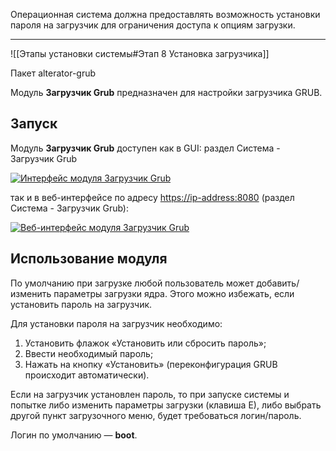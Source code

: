 Операционная система должна предоставлять возможность установки пароля на загрузчик для ограничения доступа к опциям загрузки. 

___

![[Этапы установки системы#Этап 8 Установка загрузчика]]


Пакет alterator-grub

Модуль **Загрузчик Grub** предназначен для настройки загрузчика GRUB.
## Запуск

Модуль **Загрузчик Grub** доступен как в GUI: раздел Система - Загрузчик Grub

[![Интерфейс модуля Загрузчик Grub](https://www.altlinux.org/Images.www.altlinux.org/c/c3/Alterator-grub-gui.png)](https://www.altlinux.org/%D0%A4%D0%B0%D0%B9%D0%BB:Alterator-grub-gui.png "Интерфейс модуля Загрузчик Grub")

так и в веб-интерфейсе по адресу [https://ip-address:8080](https://ip-address:8080) (раздел Система - Загрузчик Grub):

[![Веб-интерфейс модуля Загрузчик Grub](https://www.altlinux.org/Images.www.altlinux.org/8/87/Alterator-grub-web.png)](https://www.altlinux.org/%D0%A4%D0%B0%D0%B9%D0%BB:Alterator-grub-web.png "Веб-интерфейс модуля Загрузчик Grub")

## Использование модуля

По умолчанию при загрузке любой пользователь может добавить/изменить параметры загрузки ядра. Этого можно избежать, если установить пароль на загрузчик.

Для установки пароля на загрузчик необходимо:

1. Установить флажок «Установить или сбросить пароль»;
2. Ввести необходимый пароль;
3. Нажать на кнопку «Установить» (переконфигурация GRUB происходит автоматически).

Если на загрузчик установлен пароль, то при запуске системы и попытке либо изменить параметры загрузки (клавиша Е), либо выбрать другой пункт загрузочного меню, будет требоваться логин/пароль.

Логин по умолчанию — **boot**.